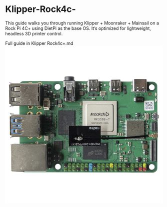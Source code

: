 # Klipper-Rock4c-
This guide walks you through running Klipper + Moonraker + Mainsail on a Rock Pi 4C+ using DietPi as the base OS. It’s optimized for lightweight, headless 3D printer control.

Full guide in Klipper Rock4c+.md
![Rock 4C+](Assets/rock4c+.jpg)

